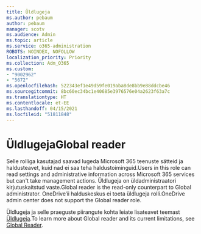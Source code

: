 ```yaml
---
title: Üldlugeja
ms.author: pebaum
author: pebaum
manager: scotv
ms.audience: Admin
ms.topic: article
ms.service: o365-administration
ROBOTS: NOINDEX, NOFOLLOW
localization_priority: Priority
ms.collection: Adm_O365
ms.custom:
- "9002962"
- "5672"
ms.openlocfilehash: 522343ef1e49d59fe019aba8de8bb9e88ddcbe46
ms.sourcegitcommit: 8bc60ec34bc1e40685e3976576e04a2623f63a7c
ms.translationtype: HT
ms.contentlocale: et-EE
ms.lasthandoff: 04/15/2021
ms.locfileid: "51811848"
---
```

# <a name="global-reader"></a><span data-ttu-id="52fbf-102">Üldlugeja</span><span class="sxs-lookup"><span data-stu-id="52fbf-102">Global reader</span></span>

<span data-ttu-id="52fbf-103">Selle rolliga kasutajad saavad lugeda Microsoft 365 teenuste sätteid ja haldusteavet, kuid nad ei saa teha haldustoiminguid.</span><span class="sxs-lookup"><span data-stu-id="52fbf-103">Users in this role can read settings and administrative information across Microsoft 365 services but can't take management actions.</span></span> <span data-ttu-id="52fbf-104">Üldlugeja on üldadministraatori kirjutuskaitstud vaste.</span><span class="sxs-lookup"><span data-stu-id="52fbf-104">Global reader is the read-only counterpart to Global administrator.</span></span>
<span data-ttu-id="52fbf-105">OneDrive‘ii halduskeskus ei toeta üldlugeja rolli.</span><span class="sxs-lookup"><span data-stu-id="52fbf-105">OneDrive admin center does not support the Global reader role.</span></span>

<span data-ttu-id="52fbf-106">Üldlugeja ja selle praeguste piirangute kohta leiate lisateavet teemast [Üldlugeja](https://docs.microsoft.com/azure/active-directory/users-groups-roles/directory-assign-admin-roles#global-reader).</span><span class="sxs-lookup"><span data-stu-id="52fbf-106">To learn more about Global reader and its current limitations, see [Global Reader](https://docs.microsoft.com/azure/active-directory/users-groups-roles/directory-assign-admin-roles#global-reader).</span></span>
